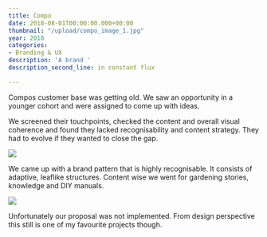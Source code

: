 ```yaml
---
title: Compo
date: 2018-08-01T00:00:00.000+00:00
thumbnail: "/upload/compo_image_1.jpg"
year: 2018
categories:
- Branding & UX
description: 'A brand '
description_second_line: in constant flux

---
```

Compos customer base was getting old. We saw an opportunity in a younger cohort and were assigned to come up with ideas.

We screened their touchpoints, checked the content and overall visual coherence and found they lacked recognisability and content strategy. They had to evolve if they wanted to close the gap.

![](/upload/compo_image_2.jpg)

We came up with a brand pattern that is highly recognisable. It consists of adaptive, leaflike structures. Content wise we went for gardening stories, knowledge and DIY manuals.

![](/upload/compo_image_4.jpg)

Unfortunately our proposal was not implemented. From design perspective this still is one of my favourite projects though.